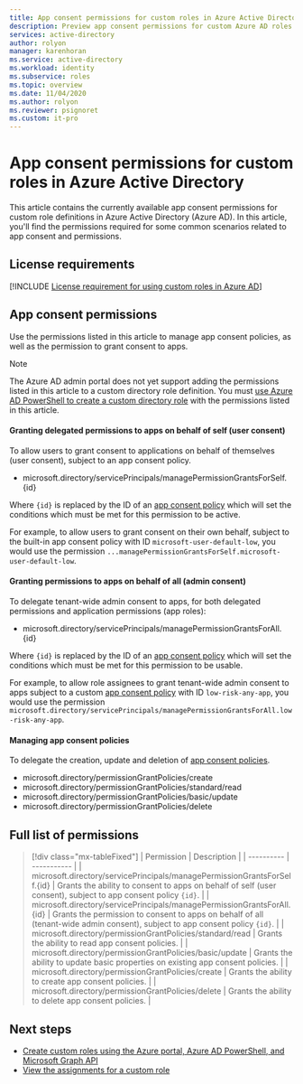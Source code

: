 ```yaml
---
title: App consent permissions for custom roles in Azure Active Directory | Microsoft Docs
description: Preview app consent permissions for custom Azure AD roles in the Azure portal, PowerShell, or Graph API.
services: active-directory
author: rolyon
manager: karenhoran
ms.service: active-directory
ms.workload: identity
ms.subservice: roles
ms.topic: overview
ms.date: 11/04/2020
ms.author: rolyon
ms.reviewer: psignoret
ms.custom: it-pro
---
```


# App consent permissions for custom roles in Azure Active Directory

This article contains the currently available app consent permissions for custom role definitions in Azure Active Directory (Azure AD). In this article, you'll find the permissions required for some common scenarios related to app consent and permissions.

## License requirements

[!INCLUDE [License requirement for using custom roles in Azure AD](../../../includes/active-directory-p1-license.md)]

## App consent permissions

Use the permissions listed in this article to manage app consent policies, as well as the permission to grant consent to apps.

> [!NOTE]
> The Azure AD admin portal does not yet support adding the permissions listed in this article to a custom directory role definition. You must [use Azure AD PowerShell to create a custom directory role](custom-create.md#create-a-role-using-powershell) with the permissions listed in this article.

#### Granting delegated permissions to apps on behalf of self (user consent)

To allow users to grant consent to applications on behalf of themselves (user consent), subject to an app consent policy.

- microsoft.directory/servicePrincipals/managePermissionGrantsForSelf.{id}

Where `{id}` is replaced by the ID of an [app consent policy](../manage-apps/manage-app-consent-policies.md) which will set the conditions which must be met for this permission to be active.

For example, to allow users to grant consent on their own behalf, subject to the built-in app consent policy with ID `microsoft-user-default-low`, you would use the permission `...managePermissionGrantsForSelf.microsoft-user-default-low`.

#### Granting permissions to apps on behalf of all (admin consent)

To delegate tenant-wide admin consent to apps, for both delegated permissions and application permissions (app roles):

- microsoft.directory/servicePrincipals/managePermissionGrantsForAll.{id}

Where `{id}` is replaced by the ID of an [app consent policy](../manage-apps/manage-app-consent-policies.md) which will set the conditions which must be met for this permission to be usable.

For example, to allow role assignees to grant tenant-wide admin consent to apps subject to a custom [app consent policy](../manage-apps/manage-app-consent-policies.md) with ID `low-risk-any-app`, you would use the permission `microsoft.directory/servicePrincipals/managePermissionGrantsForAll.low-risk-any-app`.

#### Managing app consent policies

To delegate the creation, update and deletion of [app consent policies](../manage-apps/manage-app-consent-policies.md).

- microsoft.directory/permissionGrantPolicies/create
- microsoft.directory/permissionGrantPolicies/standard/read
- microsoft.directory/permissionGrantPolicies/basic/update
- microsoft.directory/permissionGrantPolicies/delete

## Full list of permissions

> [!div class="mx-tableFixed"]
> | Permission | Description |
> | ---------- | ----------- |
> | microsoft.directory/servicePrincipals/managePermissionGrantsForSelf.{id} | Grants the ability to consent to apps on behalf of self (user consent), subject to app consent policy `{id}`. |
> | microsoft.directory/servicePrincipals/managePermissionGrantsForAll.{id} | Grants the permission to consent to apps on behalf of all (tenant-wide admin consent), subject to app consent policy `{id}`. |
> | microsoft.directory/permissionGrantPolicies/standard/read | Grants the ability to read app consent policies. |
> | microsoft.directory/permissionGrantPolicies/basic/update | Grants the ability to update basic properties on existing app consent policies. |
> | microsoft.directory/permissionGrantPolicies/create | Grants the ability to create app consent policies. |
> | microsoft.directory/permissionGrantPolicies/delete | Grants the ability to delete app consent policies. |

## Next steps

- [Create custom roles using the Azure portal, Azure AD PowerShell, and Microsoft Graph API](custom-create.md)
- [View the assignments for a custom role](../roles/view-assignments.md)
